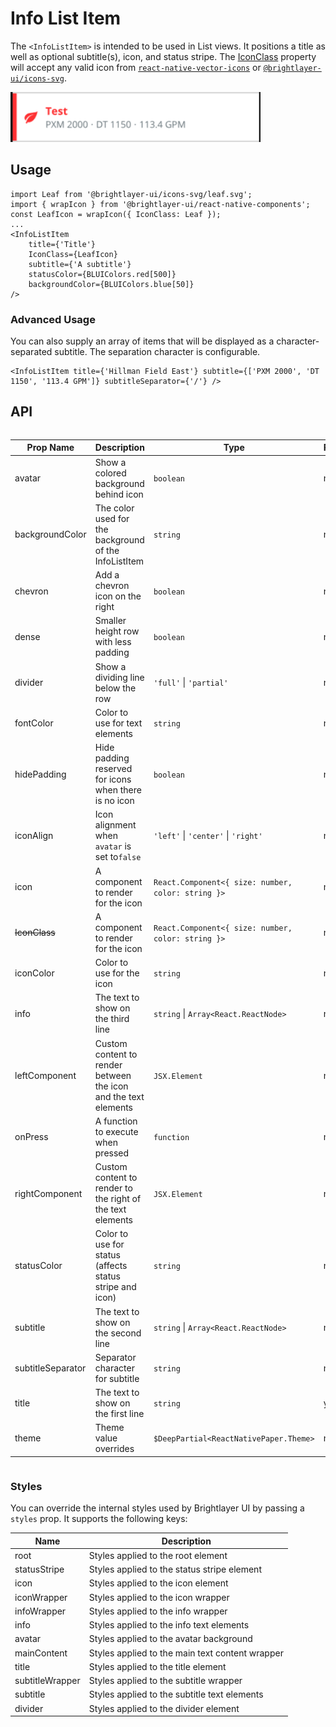 # Info List Item

The `<InfoListItem>` is intended to be used in List views. It positions a title as well as optional subtitle(s), icon, and status stripe. The [IconClass](./IconWrapper.md) property will accept any valid icon from [`react-native-vector-icons`](https://www.npmjs.com/package/react-native-vector-icons) or [`@brightlayer-ui/icons-svg`](https://www.npmjs.com/package/@brightlayer-ui/icons-svg).

<img width="400" alt="Info List Item component" src="./images/infoListItem.png">

## Usage

```tsx
import Leaf from '@brightlayer-ui/icons-svg/leaf.svg';
import { wrapIcon } from '@brightlayer-ui/react-native-components';
const LeafIcon = wrapIcon({ IconClass: Leaf });
...
<InfoListItem
    title={'Title'}
    IconClass={LeafIcon}
    subtitle={'A subtitle'}
    statusColor={BLUIColors.red[500]}
    backgroundColor={BLUIColors.blue[50]}
/>
```

### Advanced Usage

You can also supply an array of items that will be displayed as a character-separated subtitle. The separation character is configurable.

```tsx
<InfoListItem title={'Hillman Field East'} subtitle={['PXM 2000', 'DT 1150', '113.4 GPM']} subtitleSeparator={'/'} />
```

## API

<div style="overflow: auto">

| Prop Name         | Description                                                     | Type                                               | Required | Default        |
| ----------------- | --------------------------------------------------------------- | -------------------------------------------------- | -------- | -------------- |
| avatar            | Show a colored background behind icon                           | `boolean`                                          | no       | `false`        |
| backgroundColor   | The color used for the background of the InfoListItem           | `string`                                           | no       |                |
| chevron           | Add a chevron icon on the right                                 | `boolean`                                          | no       | `false`        |
| dense             | Smaller height row with less padding                            | `boolean`                                          | no       | `false`        |
| divider           | Show a dividing line below the row                              | `'full'` \| `'partial'`                            | no       |                |
| fontColor         | Color to use for text elements                                  | `string`                                           | no       |                |
| hidePadding       | Hide padding reserved for icons when there is no icon           | `boolean`                                          | no       | `false`        |
| iconAlign         | Icon alignment when `avatar` is set to`false`                   | `'left'` \| `'center'` \| `'right'`                | no       | 'left'         |
| icon              | A component to render for the icon                              | `React.Component<{ size: number, color: string }>` | no       |                |
| ~~IconClass~~     | A component to render for the icon                              | `React.Component<{ size: number, color: string }>` | no       |                |
| iconColor         | Color to use for the icon                                       | `string`                                           | no       |                |
| info              | The text to show on the third line                              | `string` \| `Array<React.ReactNode>`               | no       |                |
| leftComponent     | Custom content to render between the icon and the text elements | `JSX.Element`                                      | no       |                |
| onPress           | A function to execute when pressed                              | `function`                                         | no       |                |
| rightComponent    | Custom content to render to the right of the text elements      | `JSX.Element`                                      | no       |                |
| statusColor       | Color to use for status (affects status stripe and icon)        | `string`                                           | no       |                |
| subtitle          | The text to show on the second line                             | `string` \| `Array<React.ReactNode>`               | no       |                |
| subtitleSeparator | Separator character for subtitle                                | `string`                                           | no       | '·' ('\u00B7') |
| title             | The text to show on the first line                              | `string`                                           | yes      |                |
| theme             | Theme value overrides                                           | `$DeepPartial<ReactNativePaper.Theme>`             | no       |                |

</div>

### Styles

You can override the internal styles used by Brightlayer UI by passing a `styles` prop. It supports the following keys:

| Name            | Description                                     |
| --------------- | ----------------------------------------------- |
| root            | Styles applied to the root element              |
| statusStripe    | Styles applied to the status stripe element     |
| icon            | Styles applied to the icon element              |
| iconWrapper     | Styles applied to the icon wrapper              |
| infoWrapper     | Styles applied to the info wrapper              |
| info            | Styles applied to the info text elements        |
| avatar          | Styles applied to the avatar background         |
| mainContent     | Styles applied to the main text content wrapper |
| title           | Styles applied to the title element             |
| subtitleWrapper | Styles applied to the subtitle wrapper          |
| subtitle        | Styles applied to the subtitle text elements    |
| divider         | Styles applied to the divider element           |
